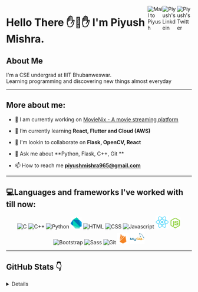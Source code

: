 <a href="https://twitter.com/IronLegTheOne" target="_blank" rel="nofollow"><img class="icon" title="Twitter" align="right" alt="Piyush's Twitter" width="40px" src="https://uxwing.com/wp-content/themes/uxwing/download/10-brands-and-social-media/twitter-round-color.svg" /></a><a href="https://www.linkedin.com/in/piyushmishra965/" target="_blank" rel="nofollow"><img class="icon" title="LinkedIn" align="right" alt="Piyush's Linkdein" width="40px" src="https://uxwing.com/wp-content/themes/uxwing/download/10-brands-and-social-media/linkedin-round-color.svg" /></a><a href="mailto:piyushmishra965@gmail.com" target="_blank" rel="nofollow"><img class="icon" title="Mail" align="right" alt="Mail to Piyush" width="40px" src="https://www.freepnglogos.com/uploads/logo-gmail-png/logo-gmail-png-circle-email-gmail-logo-mail-material-icon-21.png" /></a>
# Hello There ✋👋✋ I'm Piyush Mishra.
## **About Me**

I'm a CSE undergrad at IIIT Bhubanweswar.<br>
Learning programming and discovering new things almost everyday

---

## More about me:

- 🔭 I am currently working on [MovieNix - A movie streaming platform](https://github.com/saswatsam786/movieNix)

- 🌱  I’m currently learning **React, Flutter and Cloud (AWS)**

- 👯 I'm lookin to collaborate on **Flask, OpenCV, React**

-  💬 Ask me about **Python, Flask, C++, Git **

-  📫 How to reach me **piyushmishra965@gmail.com**

---
 
## **💻Languages and frameworks I've worked with till now:**

<p align="center">
<img title="C" alt="C" src="https://raw.githubusercontent.com/jmnote/z-icons/master/svg/c.svg" width="30px">
<img title="C++" alt="C++" src="https://raw.githubusercontent.com/jmnote/z-icons/master/svg/cpp.svg" width="30px">
<img title="Python" alt="Python" src="https://raw.githubusercontent.com/jmnote/z-icons/master/svg/python.svg" width="30px">
<img title="Dart" alt="Dart" src="dart-seeklogo.com.svg" width="30px">
<img title="HTML" alt="HTML" src="https://upload.wikimedia.org/wikipedia/commons/6/61/HTML5_logo_and_wordmark.svg" width="40px">
<img title="CSS" alt="CSS" src="https://upload.wikimedia.org/wikipedia/commons/3/3d/CSS.3.svg" width="30px">
<img title="Javascript" alt="Javascript" src="https://raw.githubusercontent.com/dereknguyen269/dereknguyen269/master/images/js.png" width="30px">
<img title="React" alt="React" src="https://raw.githubusercontent.com/devicons/devicon/2ae2a900d2f041da66e950e4d48052658d850630/icons/react/react-original.svg" width="35px">
<img title="Node" alt="Node" src="https://raw.githubusercontent.com/devicons/devicon/2ae2a900d2f041da66e950e4d48052658d850630/icons/nodejs/nodejs-original.svg" width="30px" >
<img title="Bootstrap" alt="Bootstrap" src="https://cdn.jsdelivr.net/gh/devicons/devicon/icons/bootstrap/bootstrap-plain.svg" width="30px">
<img title="Sass" alt="Sass" src="https://cdn.jsdelivr.net/gh/devicons/devicon/icons/sass/sass-original.svg" width="30px">
<img title="Git" alt="Git" src="https://raw.githubusercontent.com/jmnote/z-icons/master/svg/git.svg" width="30px">
<img title="Firebase" alt="Firebase" src="https://raw.githubusercontent.com/devicons/devicon/2ae2a900d2f041da66e950e4d48052658d850630/icons/firebase/firebase-plain.svg" width="30px" >
<img title="MySQL" alt="MySQL" src="https://raw.githubusercontent.com/devicons/devicon/2ae2a900d2f041da66e950e4d48052658d850630/icons/mysql/mysql-original-wordmark.svg" width="40px" >

 
 </p>
 
 ---
## **GitHub Stats 👇** 
<details>
<p align="center">
  <img src = "https://github-readme-stats.vercel.app/api?username=DarthSalad&show_icons=true&theme=omni&locale=en">
  <img src = "https://github-readme-stats.vercel.app/api/top-langs/?username=DarthSalad&theme=omni&show_icons=true&layout=compact">
</p>
</details> 

 

